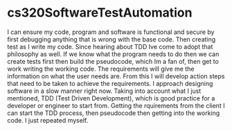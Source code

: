 # cs320SoftwareTestAutomation

I can ensure my code, program and software is functional and secure by first debugging anything that is wrong with the base code. Then creating test as I write my code. Since hearing about TDD Ive come to adopt that philosophy as well. If we know what the program needs to do then we can create tests first then build the pseudocode, which Im a fan of, then get to work writing the working code. The requirements will give me the information on what the user needs are. From this I will develop action steps that need to be taken to achieve the requirements. I approach designing software in a slow manner right now. Taking into account what I just mentioned, TDD (Test Driven Development), which is good practice for a developer or engineer to start from. Getting the rquirements from the client I can start the TDD process, then pseudocode then getting into the working code. I just repeated myself.
